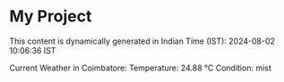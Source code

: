 # My Project

This content is dynamically generated in Indian Time (IST): 2024-08-02 10:06:36 IST


Current Weather in Coimbatore:
Temperature: 24.88 °C
Condition: mist
